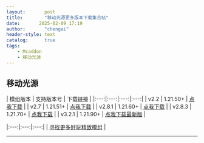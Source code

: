 ```yaml
---
layout:       post
title:        "移动光源更多版本下载集合帖"
date:       2025-02-09 17:19
author:       "chengai"
header-style: text
catalog:      true
tags:
    - Mcaddon
    - 移动光源
---
```


## 移动光源

| 模组版本   | 支持版本号 | 下载链接 |
|:---:|:---:|:---:|:---:|
| v2.2 | 1.21.50+ | [点我下载](https://pan.baidu.com/s/1dRJVgyQQIGSAlxpGyTT7cg?pwd=4721) | 
| v2.7 | 1.21.51+ | [点我下载](https://pan.baidu.com/s/1TRbC9BZC7e-vbaWBHGse8w?pwd=4721) |
| v2.8.1 | 1.21.60+ | [点我下载](https://pan.baidu.com/s/1KtkgUkGfXDWcVYudMRwO9Q?pwd=4721) |
| v2.8.3 | 1.21.70+ | [点我下载](https://pan.baidu.com/s/1PsdPKm6jm4WtVTUe9RGCzA?pwd=4721) |
| v3.2.1 | 1.21.90+ | [点我下载最新版](https://pan.baidu.com/s/1-MxrLK4GIxEQcim4rr2naA?pwd=4721) |

|:---:|:---:|:---:|
| [寻找更多好玩精致模组](https://mccfk.cn/) |

---
